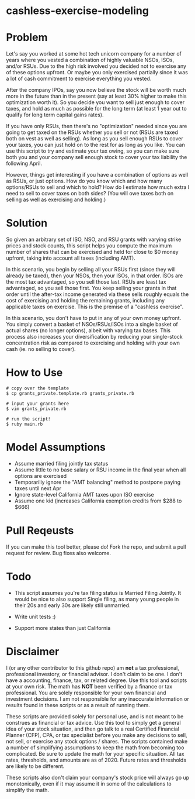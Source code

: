 # cashless-exercise-modeling

# Problem

Let's say you worked at some hot tech unicorn company for a number of years where you vested a combination of highly valuable NSOs, ISOs, and/or RSUs. Due to the high risk involved you decided not to exercise any of these options upfront. Or maybe you only exercised partially since it was a lot of cash commitment to exercise everything you vested.

After the company IPOs, say you now believe the stock will be worth much more in the future than in the present (say at least 30% higher to make this optimization worth it). So you decide you want to sell just enough to cover taxes, and hold as much as possible for the long term (at least 1 year out to qualify for long term capital gains rates).

If you have only RSUs, then there's no "optimization" needed since you are going to get taxed on the RSUs whether you sell or not (RSUs are taxed both on vest as well as selling). As long as you sell enough RSUs to cover your taxes, you can just hold on to the rest for as long as you like. You can use this script to try and estimate your tax owing, so you can make sure both you and your company sell enough stock to cover your tax liability the following April.

However, things get interesting if you have a combination of options as well as RSUs, or just options. How do you know which and how many options/RSUs to sell and which to hold? How do I estimate how much extra I need to sell to cover taxes on both sides? (You will owe taxes both on selling as well as exercising and holding.)


# Solution

So given an arbitrary set of ISO, NSO, and RSU grants with varying strike prices and stock counts, this script helps you compute the maximum number of shares that can be exercised and held for close to $0 money upfront, taking into account all taxes (including AMT).

In this scenario, you begin by selling all your RSUs first (since they will already be taxed), then your NSOs, then your ISOs, in that order. ISOs are the most tax advantaged, so you sell those last. RSUs are least tax advantaged, so you sell those first. You keep selling your grants in that order until the after-tax income generated via these sells roughly equals the cost of exercising and holding the remaining grants, including any applicable taxes on exercise. This is the premise of a "cashless exercise".

In this scenario, you don't have to put in any of your own money upfront. You simply convert a basket of NSOs/RSUs/ISOs into a single basket of actual shares (no longer options), albeit with varying tax bases. This process also increases your diversification by reducing your single-stock concentration risk as compared to exercising and holding with your own cash (ie. no selling to cover).

# How to Use

    # copy over the template
    $ cp grants_private.template.rb grants_private.rb

    # input your grants here
    $ vim grants_private.rb

    # run the script!
    $ ruby main.rb


# Model Assumptions

* Assume married filing jointly tax status
* Assume little to no base salary or RSU income in the final year when all options are exercised
* Temporariliy ignore the "AMT balancing" method to postpone paying taxes until next Apr
* Ignore state-level California AMT taxes upon ISO exercise
* Assume one kid (increases California exemption credits from $288 to $666)

# Pull Reqeusts

If you can make this tool better, please do! Fork the repo, and submit a pull request for review. Bug fixes also welcome.


# Todo

  * This script assumes you're tax filing status is Married Filing Jointly. It would be nice to also support Single filing, as many young people in their 20s and early 30s are likely still unmarried.

  * Write unit tests :)

  * Support more states than just California

# Disclaimer

I (or any other contributor to this github repo) am **not** a tax professional, professional investory, or financial advisor. I don't claim to be one. I don't have a accounting, finance, tax, or related degree. Use this tool and scripts at your own risk. The math has **NOT** been verified by a finance or tax professional. You are solely responsible for your own financial and investment decisions. I am not responsible for any inaccurate information or results found in these scripts or as a result of running them.

These scripts are provided solely for personal use, and is not meant to be construes as financial or tax advice. Use this tool to simply get a general idea of your stock situation, and then go talk to a real Certified Financial Planner (CFP), CPA, or tax specialist before you make any decisions to sell, not sell, or exercise any stock options / shares. The scripts contained make a number of simplifying assumptions to keep the math from becoming too complicated. Be sure to update the math for your specific situation. All tax rates, thresholds, and amounts are as of 2020. Future rates and thresholds are likely to be different.

These scripts also don't claim your company's stock price will always go up monotonically, even if it may assume it in some of the calculations to simplify the math.
